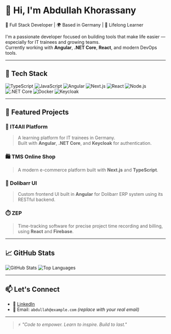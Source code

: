 # 👋 Hi, I'm Abdullah Khorassany

🚀 Full Stack Developer | 🌍 Based in Germany | 🧠 Lifelong Learner

I'm a passionate developer focused on building tools that make life easier — especially for IT trainees and growing teams.  
Currently working with **Angular**, **.NET Core**, **React**, and modern DevOps tools.

---

## 🔧 Tech Stack

![TypeScript](https://img.shields.io/badge/TypeScript-007ACC?style=for-the-badge&logo=typescript&logoColor=white)
![JavaScript](https://img.shields.io/badge/JavaScript-F7DF1E?style=for-the-badge&logo=javascript&logoColor=black)
![Angular](https://img.shields.io/badge/Angular-DD0031?style=for-the-badge&logo=angular&logoColor=white)
![Next.js](https://img.shields.io/badge/Next.js-000000?style=for-the-badge&logo=next.js&logoColor=white)
![React](https://img.shields.io/badge/React-20232A?style=for-the-badge&logo=react&logoColor=61DAFB)
![Node.js](https://img.shields.io/badge/Node.js-339933?style=for-the-badge&logo=nodedotjs&logoColor=white)
![.NET Core](https://img.shields.io/badge/.NET-512BD4?style=for-the-badge&logo=dotnet&logoColor=white)
![Docker](https://img.shields.io/badge/Docker-2496ED?style=for-the-badge&logo=docker&logoColor=white)
![Keycloak](https://img.shields.io/badge/Keycloak-0072C6?style=for-the-badge&logo=keycloak&logoColor=white)

---

## 🧪 Featured Projects

### 🧾 IT4All Platform  
> A learning platform for IT trainees in Germany.  
> Built with **Angular**, **.NET Core**, and **Keycloak** for authentication.

### 🛍️ TMS Online Shop  
> A modern e-commerce platform built with **Next.js** and **TypeScript**.

### 🧩 Dolibarr UI  
> Custom frontend UI built in **Angular** for Dolibarr ERP system using its RESTful backend.

### ⏱️ ZEP 
> Time-tracking software for precise project time recording and billing, using **React** and **Firebase**.

---

## 📈 GitHub Stats

![GitHub Stats](https://github-readme-stats.vercel.app/api?username=abdullahkhorassany&show_icons=true&theme=radical)
![Top Languages](https://github-readme-stats.vercel.app/api/top-langs/?username=abdullahkhorassany&layout=compact&theme=radical)

---

## 📫 Let's Connect

- 💼 [LinkedIn](https://www.linkedin.com/in/abdullah-khorassany-0ba5751a5)
- 📧 Email: `abdullah@example.com` *(replace with your real email)*

---

> ⚡ *"Code to empower. Learn to inspire. Build to last."*
